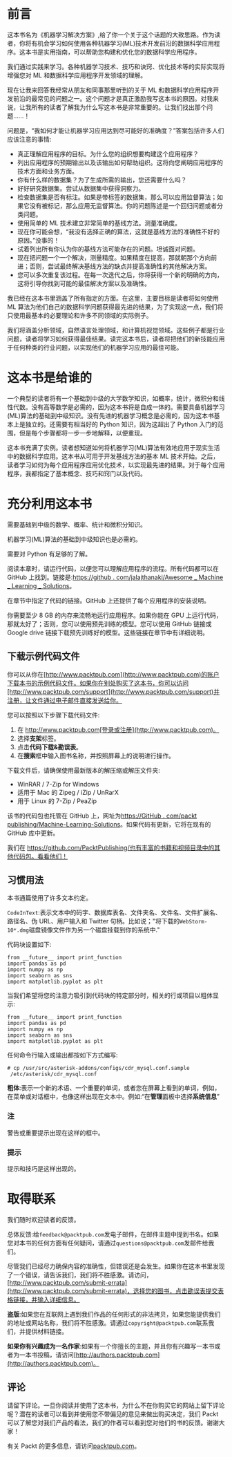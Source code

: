     

# 前言

这本书名为《机器学习解决方案》,给了你一个关于这个话题的大致思路。作为读者，你将有机会学习如何使用各种机器学习(ML)技术开发前沿的数据科学应用程序。这本书是实用指南，可以帮助您构建和优化您的数据科学应用程序。

我们通过实践来学习。各种机器学习技术、技巧和诀窍、优化技术等的实际实现将增强您对 ML 和数据科学应用程序开发领域的理解。

现在让我来回答我经常从朋友和同事那里听到的关于 ML 和数据科学应用程序开发前沿的最常见的问题之一。这个问题才是真正激励我写这本书的原因。对我来说，让我所有的读者了解我为什么写这本书是非常重要的。让我们找出那个问题……！

问题是，“我如何才能让机器学习应用达到尽可能好的准确度？”答案包括许多人们应该注意的事情:

*   真正理解应用程序的目标。为什么您的组织想要构建这个应用程序？
*   列出应用程序的预期输出以及该输出如何帮助组织。这将向您阐明应用程序的技术方面和业务方面。
*   你有什么样的数据集？为了生成所需的输出，您还需要什么吗？
*   好好研究数据集。尝试从数据集中获得洞察力。
*   检查数据集是否有标注。如果是带标签的数据集，那么可以应用监督算法；如果它没有被标记，那么应用无监督算法。你的问题陈述是一个回归问题或者分类问题。
*   使用简单的 ML 技术建立非常简单的基线方法。测量准确度。
*   现在你可能会想，“我没有选择正确的算法，这就是基线方法的准确性不好的原因。”没事的！
*   试着列出所有你认为你的基线方法可能存在的问题。坦诚面对问题。
*   现在把问题一个一个解决，测量精度。如果精度在提高，那就朝那个方向前进；否则，尝试最终解决基线方法的缺点并提高准确性的其他解决方案。
*   您可以多次重复该过程。在每一次迭代之后，你将获得一个新的明确的方向，这将引导你找到可能的最佳解决方案以及准确性。

我已经在这本书里涵盖了所有指定的方面。在这里，主要目标是读者将如何使用 ML 算法为他们自己的数据科学问题获得最先进的结果，为了实现这一点，我们将只使用最基本的必要理论和许多不同领域的实际例子。

我们将涵盖分析领域，自然语言处理领域，和计算机视觉领域。这些例子都是行业问题，读者将学习如何获得最佳结果。读完这本书后，读者将把他们的新技能应用于任何种类的行业问题，以实现他们的机器学习应用的最佳可能。

# 这本书是给谁的

一个典型的读者将有一个基础到中级的大学数学知识，如概率，统计，微积分和线性代数。没有高等数学是必需的，因为这本书将是自成一体的。需要具备机器学习(ML)算法的基础到中级知识。没有先进的机器学习概念是必需的，因为这本书基本上是独立的。还需要有相当好的 Python 知识，因为这超出了 Python 入门的范围，但是每个步骤都将一步一步地解释，以便重现。

这本书充满了实例。读者想知道如何将机器学习(ML)算法有效地应用于现实生活中的数据科学应用。这本书从可用于开发基线方法的基本 ML 技术开始。之后，读者学习如何为每个应用程序应用优化技术，以实现最先进的结果。对于每个应用程序，我都指定了基本概念、技巧和窍门以及代码。

# 充分利用这本书

需要基础到中级的数学、概率、统计和微积分知识。

机器学习(ML)算法的基础到中级知识也是必需的。

需要对 Python 有足够的了解。

阅读本章时，请运行代码，以便您可以理解应用程序的流程。所有代码都可以在 GitHub 上找到。链接是:[https://github . com/jalajthanaki/Awesome _ Machine _ Learning _ Solutions](https://github.com/jalajthanaki/Awesome_Machine_Learning_Solutions)。

在章节中指定了代码的链接。GitHub 上还提供了每个应用程序的安装说明。

你需要至少 8 GB 的内存来流畅地运行应用程序。如果你能在 GPU 上运行代码，那就太好了；否则，您可以使用预先训练的模型。您可以使用 GitHub 链接或 Google drive 链接下载预先训练好的模型。这些链接在章节中有详细说明。

## 下载示例代码文件

你可以从你在[http://www.packtpub.com](http://www.packtpub.com)的账户下载本书的示例代码文件。如果你在别处购买了这本书，你可以访问[http://www.packtpub.com/support](http://www.packtpub.com/support)并注册，让文件通过电子邮件直接发送给你。

您可以按照以下步骤下载代码文件:

1.  在 http://www.packtpub.com[登录或注册](http://www.packtpub.com)。
2.  选择**支架**标签。
3.  点击**代码下载&勘误表**。
4.  在**搜索**框中输入图书名称，并按照屏幕上的说明进行操作。

下载文件后，请确保使用最新版本的解压缩或解压文件夹:

*   WinRAR / 7-Zip for Windows
*   适用于 Mac 的 Zipeg / iZip / UnRarX
*   用于 Linux 的 7-Zip / PeaZip

该书的代码包也托管在 GitHub 上，网址为[https://GitHub . com/packt publishing/Machine-Learning-Solutions](https://github.com/PacktPublishing/Machine-Learning-Solutions)。如果代码有更新，它将在现有的 GitHub 库中更新。

我们在 https://github.com/PacktPublishing/也有丰富的书籍和视频目录中的其他代码包。看看他们！

## 习惯用法

本书通篇使用了许多文本约定。

`CodeInText`:表示文本中的码字、数据库表名、文件夹名、文件名、文件扩展名、路径名、伪 URL、用户输入和 Twitter 句柄。比如说；"将下载的`WebStorm-10*.dmg`磁盘镜像文件作为另一个磁盘挂载到你的系统中."

代码块设置如下:

```
from __future__ import print_function
import pandas as pd
import numpy as np
import seaborn as sns
import matplotlib.pyplot as plt
```

当我们希望将您的注意力吸引到代码块的特定部分时，相关的行或项目以粗体显示:

```
from __future__ import print_function
import pandas as pd
import numpy as np
import seaborn as sns
import matplotlib.pyplot as plt
```

任何命令行输入或输出都按如下方式编写:

```
# cp /usr/src/asterisk-addons/configs/cdr_mysql.conf.sample
 /etc/asterisk/cdr_mysql.conf

```

**粗体**:表示一个新的术语、一个重要的单词，或者您在屏幕上看到的单词，例如，在菜单或对话框中，也像这样出现在文本中。例如:“在**管理**面板中选择**系统信息**”

### 注

警告或重要提示出现在这样的框中。

### 提示

提示和技巧是这样出现的。

# 取得联系

我们随时欢迎读者的反馈。

总体反馈:给`feedback@packtpub.com`发电子邮件，在邮件主题中提到书名。如果您对本书的任何方面有任何疑问，请通过`questions@packtpub.com`发邮件给我们。

尽管我们已经尽力确保内容的准确性，但错误还是会发生。如果你在这本书里发现了一个错误，请告诉我们，我们将不胜感激。请访问，[http://www.packtpub.com/submit-errata](http://www.packtpub.com/submit-errata)，选择您的图书，点击勘误表提交表格链接，并输入详细信息。

**盗版**:如果您在互联网上遇到我们作品的任何形式的非法拷贝，如果您能提供我们的地址或网站名称，我们将不胜感激。请通过`copyright@packtpub.com`联系我们，并提供材料链接。

**如果你有兴趣成为一名作家**:如果有一个你擅长的主题，并且你有兴趣写一本书或者为一本书投稿，请访问[http://authors.packtpub.com](http://authors.packtpub.com)。

## 评论

请留下评论。一旦你阅读并使用了这本书，为什么不在你购买它的网站上留下评论呢？潜在的读者可以看到并使用您不带偏见的意见来做出购买决定，我们 Packt 可以了解您对我们产品的看法，我们的作者可以看到您对他们的书的反馈。谢谢大家！

有关 Packt 的更多信息，请访问[packtpub.com](http://packtpub.com)。